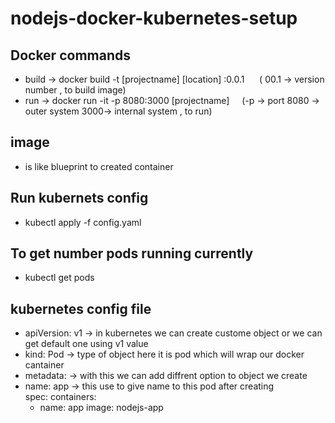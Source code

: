 # nodejs-docker-kubernetes-setup


## Docker commands <br>
 - build -> docker build -t [projectname] [location] :0.0.1  &nbsp;&nbsp;&nbsp;&nbsp; ( 00.1 -> version number , to build image)<br> 
 - run   -> docker run -it -p 8080:3000 [projectname]    &nbsp;&nbsp;&nbsp;&nbsp;(-p -> port 8080 -> outer system 3000-> internal system , to run)

## image 
- is like blueprint to created container 


## Run kubernets config
 - kubectl apply -f config.yaml

## To get number pods running currently
 - kubectl get pods


## kubernetes config file
 - apiVersion: v1   -> in kubernetes we can create custome object or we can get default one using v1 value <br>
 - kind: Pod        -> type of object here it is pod which will wrap our docker cantainer <br>
 -   metadata:        -> with this we can add diffrent option to object we create  <br>
 -    name: app      -> this use to give name to this pod after creating  <br>
   spec:
     containers:
       - name: app
         image: nodejs-app

